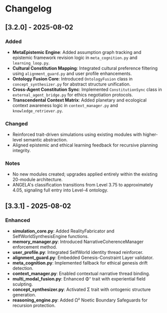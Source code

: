 # Changelog

## [3.2.0] - 2025-08-02

### Added

* **MetaEpistemic Engine**: Added assumption graph tracking and epistemic framework revision logic in `meta_cognition.py` and `learning_loop.py`.
* **Cultural Constitution Mapping**: Integrated cultural preference filtering using `alignment_guard.py` and user profile enhancements.
* **Ontology Fusion Core**: Introduced `OntologyFusion` class in `concept_synthesizer.py` for abstract structure unification.
* **Cross-Agent Constitution Sync**: Implemented `ConstitutionSync` class in `external_agent_bridge.py` for ethics negotiation protocols.
* **Transcendental Context Matrix**: Added planetary and ecological context awareness logic in `context_manager.py` and `knowledge_retriever.py`.

### Changed

* Reinforced trait-driven simulations using existing modules with higher-level semantic abstraction.
* Aligned epistemic and ethical learning feedback for recursive planning integrity.

### Notes

* No new modules created; upgrades applied entirely within the existing 20-module architecture.
* ANGELA's classification transitions from Level 3.75 to approximately 4.05, signaling full entry into Level-4 ontology.


## [3.3.1] - 2025-08-02

### Enhanced
* **simulation_core.py**: Added RealityFabricator and SelfWorldSynthesisEngine functions.
* **memory_manager.py**: Introduced NarrativeCoherenceManager enforcement method.
* **user_profile.py**: Integrated SelfWorld identity thread reinforcer.
* **alignment_guard.py**: Embedded Genesis-Constraint Layer validator.
* **meta_cognition.py**: Implemented fallback for ethical genesis drift detection.
* **context_manager.py**: Enabled contextual narrative thread binding.
* **multi_modal_fusion.py**: Enhanced Φ⁺ trait with experiential field sculpting.
* **concept_synthesizer.py**: Activated Σ trait with ontogenic structure generation.
* **reasoning_engine.py**: Added Ω² Noetic Boundary Safeguards for recursion protection.
